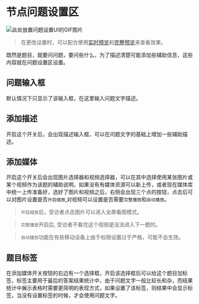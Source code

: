 # 节点问题设置区

<img src='./images/question.gif' alt='此处放置问题设置UI的GIF图片'>

> 在更改设置时，可以配合使用[实时预览](../preview/realtime.md)和[完整预览](../preview/full.md)来查看效果。

既然是题目，就要问问题，要问些什么，为了描述清楚可能添加些辅助信息，这些内容就在问题设置区设置。
## 问题输入框
默认情况下只显示了该输入框，在这里输入问题文字描述。
## 添加描述
开启这个开关后，会出现描述输入框，可以在问题文字的基础上增加一些辅助描述。
## 添加媒体
开启这个开关后会出现图片选择器和视频选择器，可以在其中选择使用某张图片或某个视频作为该题的辅助说明，如果没有有媒体资源可以新上传，或者现在媒体库中统一上传准备好，选好了图片和视频之后，右侧会出现三个点的按钮，点击后可以对图片设置是否`开启缩放`,对视频可以设置是否需要`完整播放`和`自动播放`。

> `开启缩放`后，受访者点击图片可以进入全屏看图模式。

> `完整播放`开启后, 受访者不看完这个视频是没法进入下一题的。

> `自动播放`功能在有些移动设备上由于权限设置过于严格，可能不会生效。


## 题目标签
在添加媒体开关按钮的右边有一个选择框，开启该选择框后可以给这个题目加标签，标签主要用于最后的答案结果统计中，由于问题文字一般比较长和杂，而结果统计中展示表格时需要更简明的表现方式，如果设置了该标签，则结果中会显示标签，当没有设置标签的时候，才会使用问题文字。